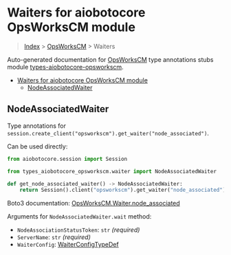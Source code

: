 <a id="waiters-for-aiobotocore-opsworkscm-module"></a>

# Waiters for aiobotocore OpsWorksCM module

> [Index](..) > [OpsWorksCM](.) > Waiters

Auto-generated documentation for
[OpsWorksCM](https://boto3.amazonaws.com/v1/documentation/api/latest/reference/services/opsworkscm.html#OpsWorksCM)
type annotations stubs module
[types-aiobotocore-opsworkscm](https://pypi.org/project/types-aiobotocore-opsworkscm/).

- [Waiters for aiobotocore OpsWorksCM module](#waiters-for-aiobotocore-opsworkscm-module)
  - [NodeAssociatedWaiter](#nodeassociatedwaiter)

<a id="nodeassociatedwaiter"></a>

## NodeAssociatedWaiter

Type annotations for
`session.create_client("opsworkscm").get_waiter("node_associated")`.

Can be used directly:

```python
from aiobotocore.session import Session

from types_aiobotocore_opsworkscm.waiter import NodeAssociatedWaiter

def get_node_associated_waiter() -> NodeAssociatedWaiter:
    return Session().client("opsworkscm").get_waiter("node_associated")
```

Boto3 documentation:
[OpsWorksCM.Waiter.node_associated](https://boto3.amazonaws.com/v1/documentation/api/latest/reference/services/opsworkscm.html#OpsWorksCM.Waiter.NodeAssociated)

Arguments for `NodeAssociatedWaiter.wait` method:

- `NodeAssociationStatusToken`: `str` *(required)*
- `ServerName`: `str` *(required)*
- `WaiterConfig`: [WaiterConfigTypeDef](./type_defs.md#waiterconfigtypedef)
